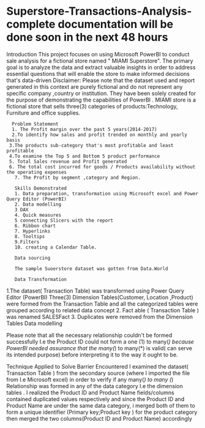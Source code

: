 # Superstore-Transactions-Analysis- complete documentation will be done soon in the next 48 hours
Introduction
     This project focuses on using Microsoft PowerBI to conduct sale analysis for a fictional store named " MIAMI Superstore". The primary goal is to analyze  the data and extract valuable insights in order to address essential questions that will enable the store to make informed decisions that's data-driven 
     Disclaimer: Please note that the dataset used and report generated in this context are purely fictional and do not represent any specific company ,country or institution.  They have been solely created for the purpose of demonstrating the capabilities of PowerBI .
      MIAMI store is a fictional store that sells three(3) categories of products:Technology, Furniture and office supplies.

      Problem Statement
      1. The Profit margin over the past 5 years(2014-2017)
      2.To identify how sales and profit trended on monthly and yearly basis 
     3.The products sub-category that's most profitable and least profitable 
     4.To examine the Top 5 and Bottom 5 product performance 
     5. Total Sales revenue and Profit generated
     6. The total cost incurred for goods / Products availability without the operating expenses
       7. The Profit by segment ,category and Region.

       Skills Demonstrated 
       1. Data preparation, transformation using Microsoft excel and Power Query Editor (PowerBI)
       2. Data modelling
       3 DAX
       4. Quick measures 
       5 connecting Slicers with the report
       6. Ribbon chart 
       7. Hyperlinks 
       8. Tooltips
       9.Filters
       10. creating a Calendar Table.
       
       Data sourcing 
       
       The sample Suoerstore dataset was gotten from Data.World
       
       Data Transformation 
       
1.The dataset( Transaction Table) was transformed using Power Query Editor (PowerBI)
Three(3) Dimension Tables(Customer, Location ,Product) were formed from the Transaction Table and all the categorized tables were grouped according to related data concept
2. Fact able ( Transaction Table ) was renamed SALESFact
3. Duplicates were removed from the Dimension Tables 
Data modelling

Please note that all the necessary relationship couldn't  be formed  successfully I.e the Product ID could not form a one (1) to many(*) because PowerBI needed assurance that the many(*) to many(*) is valid( can serve its intended purpose) before interpreting it to the way it ought to be.

Technique Applied to Solve Barrier Encountered 
I examined the dataset( Transaction Table ) from the  secondary source (where I imported the file from I.e Microsoft excel) in order to verify if any many(*) to many (*) Relationship was formed in any of the data category I.e the dimension tables . I realized the Product ID and Product Name fields/columns
contained duplicated values respectively and since the Product ID and Product Name are under the same data category,  i merged both of them to form a unique identifier (Primary key;Product key ) for the product category then merged the two columns(Product ID and Product Name) accordingly 
